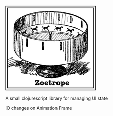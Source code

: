 ![Zoetrope](zoetrope.jpg)

A small clojurescript library for managing UI state

IO changes on Animation Frame
